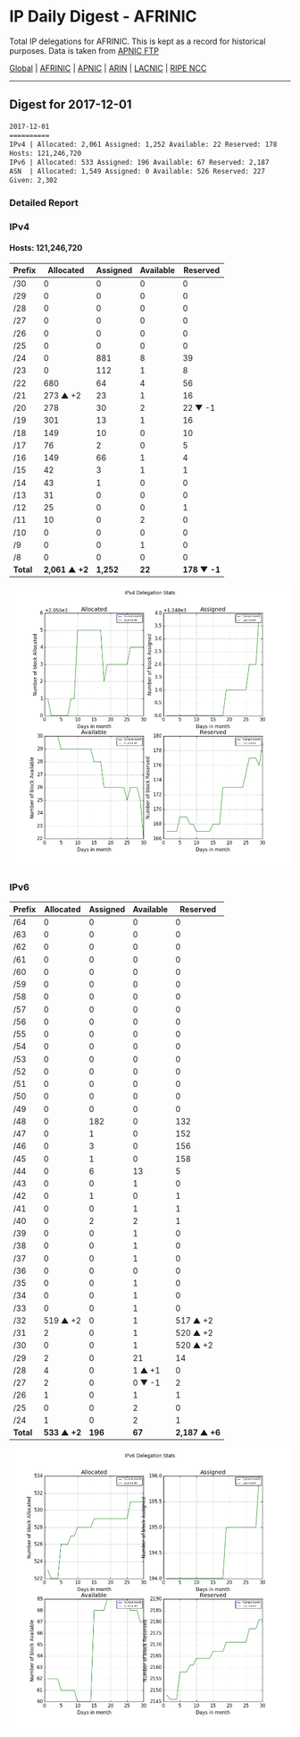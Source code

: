 # IP Daily Digest - AFRINIC

Total IP delegations for AFRINIC. This is kept as a record for historical purposes. Data is taken from [APNIC FTP](https://ftp.apnic.net/)

[Global](https://github.com/csmets/IP-Daily-Digest) | [AFRINIC](https://github.com/csmets/IP-Daily-Digest/tree/master/archives/AFRINIC) | [APNIC](https://github.com/csmets/IP-Daily-Digest/tree/master/archives/APNIC) | [ARIN](https://github.com/csmets/IP-Daily-Digest/tree/master/archives/ARIN) | [LACNIC](https://github.com/csmets/IP-Daily-Digest/tree/master/archives/LACNIC) | [RIPE NCC](https://github.com/csmets/IP-Daily-Digest/tree/master/archives/RIPE_NCC)

---

## Digest for 2017-12-01
```
2017-12-01
==========
IPv4 | Allocated: 2,061 Assigned: 1,252 Available: 22 Reserved: 178 Hosts: 121,246,720
IPv6 | Allocated: 533 Assigned: 196 Available: 67 Reserved: 2,187
ASN  | Allocated: 1,549 Assigned: 0 Available: 526 Reserved: 227 Given: 2,302
```

### Detailed Report

### IPv4

#### Hosts: **121,246,720**

| Prefix | Allocated | Assigned | Available | Reserved |
| ----- | ----- | ----- | ----- | ----- |
| /30 | 0 | 0 | 0 | 0 |
| /29 | 0 | 0 | 0 | 0 |
| /28 | 0 | 0 | 0 | 0 |
| /27 | 0 | 0 | 0 | 0 |
| /26 | 0 | 0 | 0 | 0 |
| /25 | 0 | 0 | 0 | 0 |
| /24 | 0 | 881 | 8 | 39 |
| /23 | 0 | 112 | 1 | 8 |
| /22 | 680 | 64 | 4 | 56 |
| /21 | 273 ▲ +2 | 23 | 1 | 16 |
| /20 | 278 | 30 | 2 | 22 ▼ -1 |
| /19 | 301 | 13 | 1 | 16 |
| /18 | 149 | 10 | 0 | 10 |
| /17 | 76 | 2 | 0 | 5 |
| /16 | 149 | 66 | 1 | 4 |
| /15 | 42 | 3 | 1 | 1 |
| /14 | 43 | 1 | 0 | 0 |
| /13 | 31 | 0 | 0 | 0 |
| /12 | 25 | 0 | 0 | 1 |
| /11 | 10 | 0 | 2 | 0 |
| /10 | 0 | 0 | 0 | 0 |
| /9 | 0 | 0 | 1 | 0 |
| /8 | 0 | 0 | 0 | 0 |
| **Total** | **2,061 ▲ +2** | **1,252** | **22** | **178 ▼ -1** |

![ipv4-stats](ipv4-figure.png)

### IPv6

| Prefix | Allocated | Assigned | Available | Reserved |
| ----- | ----- | ----- | ----- | ----- |
| /64 | 0 | 0 | 0 | 0 |
| /63 | 0 | 0 | 0 | 0 |
| /62 | 0 | 0 | 0 | 0 |
| /61 | 0 | 0 | 0 | 0 |
| /60 | 0 | 0 | 0 | 0 |
| /59 | 0 | 0 | 0 | 0 |
| /58 | 0 | 0 | 0 | 0 |
| /57 | 0 | 0 | 0 | 0 |
| /56 | 0 | 0 | 0 | 0 |
| /55 | 0 | 0 | 0 | 0 |
| /54 | 0 | 0 | 0 | 0 |
| /53 | 0 | 0 | 0 | 0 |
| /52 | 0 | 0 | 0 | 0 |
| /51 | 0 | 0 | 0 | 0 |
| /50 | 0 | 0 | 0 | 0 |
| /49 | 0 | 0 | 0 | 0 |
| /48 | 0 | 182 | 0 | 132 |
| /47 | 0 | 1 | 0 | 152 |
| /46 | 0 | 3 | 0 | 156 |
| /45 | 0 | 1 | 0 | 158 |
| /44 | 0 | 6 | 13 | 5 |
| /43 | 0 | 0 | 1 | 0 |
| /42 | 0 | 1 | 0 | 1 |
| /41 | 0 | 0 | 1 | 1 |
| /40 | 0 | 2 | 2 | 1 |
| /39 | 0 | 0 | 1 | 0 |
| /38 | 0 | 0 | 1 | 0 |
| /37 | 0 | 0 | 1 | 0 |
| /36 | 0 | 0 | 0 | 0 |
| /35 | 0 | 0 | 1 | 0 |
| /34 | 0 | 0 | 1 | 0 |
| /33 | 0 | 0 | 1 | 0 |
| /32 | 519 ▲ +2 | 0 | 1 | 517 ▲ +2 |
| /31 | 2 | 0 | 1 | 520 ▲ +2 |
| /30 | 0 | 0 | 1 | 520 ▲ +2 |
| /29 | 2 | 0 | 21 | 14 |
| /28 | 4 | 0 | 1 ▲ +1 | 0 |
| /27 | 2 | 0 | 0 ▼ -1 | 2 |
| /26 | 1 | 0 | 1 | 1 |
| /25 | 0 | 0 | 2 | 0 |
| /24 | 1 | 0 | 2 | 1 |
| **Total** | **533 ▲ +2** | **196** | **67** | **2,187 ▲ +6** |

![ipv6-stats](ipv6-figure.png)